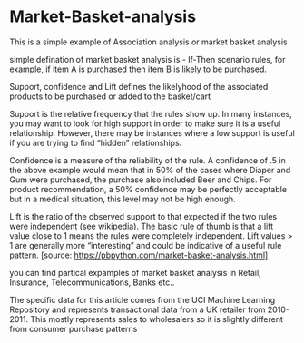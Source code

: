 # Market-Basket-analysis
This is a simple example of Association analysis or market basket analysis

simple defination of market basket analysis is - If-Then scenario rules, for example, if item A is purchased then item B is likely to be purchased. 

Support, confidence and Lift defines the likelyhood of the associated products to be purchased or added to the basket/cart

Support is the relative frequency that the rules show up. In many instances, you may want to look for high support in order to make sure it is a useful relationship. However, there may be instances where a low support is useful if you are trying to find “hidden” relationships.

Confidence is a measure of the reliability of the rule. A confidence of .5 in the above example would mean that in 50% of the cases where Diaper and Gum were purchased, the purchase also included Beer and Chips. For product recommendation, a 50% confidence may be perfectly acceptable but in a medical situation, this level may not be high enough.

Lift is the ratio of the observed support to that expected if the two rules were independent (see wikipedia). The basic rule of thumb is that a lift value close to 1 means the rules were completely independent. Lift values > 1 are generally more “interesting” and could be indicative of a useful rule pattern.
[source: https://pbpython.com/market-basket-analysis.html]

you can find partical expamples of market basket analysis in Retail, Insurance, Telecommunications, Banks etc..

The specific data for this article comes from the UCI Machine Learning Repository and represents transactional data from 
a UK retailer from 2010-2011. This mostly represents sales to wholesalers so it is slightly different from consumer 
purchase patterns
